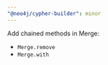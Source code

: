 ```yaml
---
"@neo4j/cypher-builder": minor
---
```


Add chained methods in Merge:

-   `Merge.remove`
-   `Merge.with`
